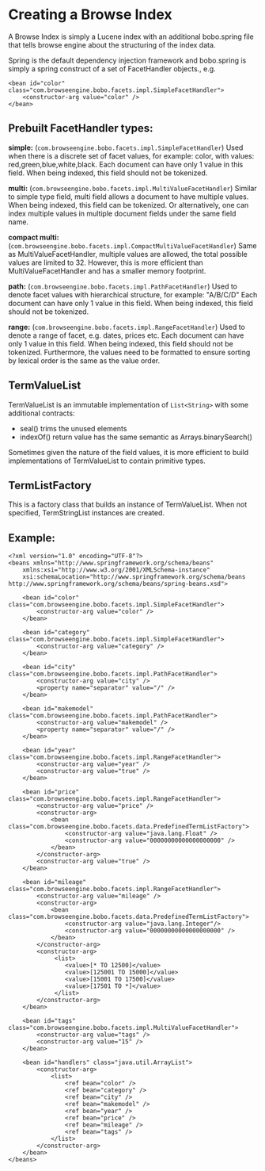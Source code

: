# Creating a Browse Index #

A Browse Index is simply a Lucene index with an additional bobo.spring file that tells browse engine about the structuring of the index data.

Spring is the default dependency injection framework and bobo.spring is simply a spring construct of a set of FacetHandler objects., e.g.

```
<bean id="color" class="com.browseengine.bobo.facets.impl.SimpleFacetHandler">
    <constructor-arg value="color" />
</bean>
```


## Prebuilt FacetHandler types: ##

**simple:** (`com.browseengine.bobo.facets.impl.SimpleFacetHandler`)
Used when there is a discrete set of facet values, for example: color, with values: red,green,blue,white,black.
Each document can have only 1 value in this field. When being indexed, this field should not be tokenized.

**multi:** (`com.browseengine.bobo.facets.impl.MultiValueFacetHandler`)
Similar to simple type field, multi field allows a document to have multiple values. When being indexed, this field can be tokenized. Or alternatively, one can index multiple values in multiple document fields under the same field name.

**compact multi:** (`com.browseengine.bobo.facets.impl.CompactMultiValueFacetHandler`)
Same as MultiValueFacetHandler, multiple values are allowed, the total possible values are limited to 32. However, this is more efficient than MultiValueFacetHandler and has a smaller memory footprint.

**path:** (`com.browseengine.bobo.facets.impl.PathFacetHandler`)
Used to denote facet values with hierarchical structure, for example: "A/B/C/D"
Each document can have only 1 value in this field. When being indexed, this field should not be tokenized.

**range:** (`com.browseengine.bobo.facets.impl.RangeFacetHandler`)
Used to denote a range of facet, e.g. dates, prices etc.
Each document can have only 1 value in this field. When being indexed, this field should not be tokenized. Furthermore, the values need to be formatted to ensure sorting by lexical order is the same as the value order.

## TermValueList ##

TermValueList is an immutable implementation of `List<String>` with some additional contracts:

  * seal() trims the unused elements
  * indexOf() return value has the same semantic as Arrays.binarySearch()


Sometimes given the nature of the field values, it is more efficient to build implementations of TermValueList to contain primitive types.

## TermListFactory ##

This is a factory class that builds an instance of TermValueList. When not specified, TermStringList instances are created.


## Example: ##
```
<?xml version="1.0" encoding="UTF-8"?>
<beans xmlns="http://www.springframework.org/schema/beans"
    xmlns:xsi="http://www.w3.org/2001/XMLSchema-instance"
    xsi:schemaLocation="http://www.springframework.org/schema/beans http://www.springframework.org/schema/beans/spring-beans.xsd">
 
    <bean id="color" class="com.browseengine.bobo.facets.impl.SimpleFacetHandler">
        <constructor-arg value="color" />
    </bean>
    
    <bean id="category" class="com.browseengine.bobo.facets.impl.SimpleFacetHandler">
        <constructor-arg value="category" />
    </bean>
    
    <bean id="city" class="com.browseengine.bobo.facets.impl.PathFacetHandler">
        <constructor-arg value="city" />
        <property name="separator" value="/" />
    </bean>
    
    <bean id="makemodel" class="com.browseengine.bobo.facets.impl.PathFacetHandler">
        <constructor-arg value="makemodel" />
        <property name="separator" value="/" />
    </bean>
    
    <bean id="year" class="com.browseengine.bobo.facets.impl.RangeFacetHandler">
        <constructor-arg value="year" />
        <constructor-arg value="true" />
    </bean>
    
    <bean id="price" class="com.browseengine.bobo.facets.impl.RangeFacetHandler">
        <constructor-arg value="price" />
        <constructor-arg>
            <bean class="com.browseengine.bobo.facets.data.PredefinedTermListFactory">
                <constructor-arg value="java.lang.Float" />
                <constructor-arg value="00000000000000000000" />
            </bean>
        </constructor-arg>
        <constructor-arg value="true" />
    </bean>
    
    <bean id="mileage" class="com.browseengine.bobo.facets.impl.RangeFacetHandler">
        <constructor-arg value="mileage" />
        <constructor-arg>
            <bean class="com.browseengine.bobo.facets.data.PredefinedTermListFactory">
                <constructor-arg value="java.lang.Integer"/>
                <constructor-arg value="00000000000000000000" />
            </bean>
        </constructor-arg>
        <constructor-arg>
             <list>
                <value>[* TO 12500]</value>
                <value>[125001 TO 15000]</value>
                <value>[15001 TO 17500]</value>
                <value>[17501 TO *]</value>
             </list>
        </constructor-arg>
    </bean>
 
    <bean id="tags" class="com.browseengine.bobo.facets.impl.MultiValueFacetHandler">
        <constructor-arg value="tags" />
        <constructor-arg value="15" />
    </bean>
    
    <bean id="handlers" class="java.util.ArrayList">
        <constructor-arg>
            <list>
                <ref bean="color" />
                <ref bean="category" />
                <ref bean="city" />
                <ref bean="makemodel" />
                <ref bean="year" />
                <ref bean="price" />
                <ref bean="mileage" />
                <ref bean="tags" />
            </list>
        </constructor-arg>
    </bean>
</beans>
```